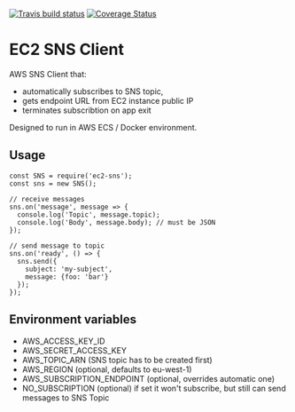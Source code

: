 [![Travis build status](https://travis-ci.org/jaaaco/ec2-sns.svg?branch=master)](https://travis-ci.org/jaaaco/ec2-sns/) 
[![Coverage Status](https://coveralls.io/repos/github/jaaaco/ec2-sns/badge.svg)](https://coveralls.io/github/jaaaco/ec2-sns)

# EC2 SNS Client

AWS SNS Client that:
* automatically subscribes to SNS topic, 
* gets endpoint URL from EC2 instance public IP
* terminates subscribtion on app exit

Designed to run in AWS ECS / Docker environment.

## Usage

```
const SNS = require('ec2-sns');
const sns = new SNS();

// receive messages
sns.on('message', message => {
  console.log('Topic', message.topic);
  console.log('Body', message.body); // must be JSON
});

// send message to topic
sns.on('ready', () => {
  sns.send({
    subject: 'my-subject',
    message: {foo: 'bar'}
  });
});

```

## Environment variables 

* AWS_ACCESS_KEY_ID
* AWS_SECRET_ACCESS_KEY
* AWS_TOPIC_ARN (SNS topic has to be created first)
* AWS_REGION (optional, defaults to eu-west-1)
* AWS_SUBSCRIPTION_ENDPOINT (optional, overrides automatic one)
* NO_SUBSCRIPTION (optional) if set it won't subscribe, but still can send messages to SNS Topic

